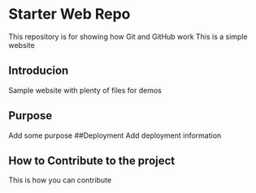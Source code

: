 # Starter Web Repo

This repository is for showing how Git and GitHub work
This is a simple website
## Introducion

Sample website with plenty of files for demos

## Purpose
Add some purpose
##Deployment
Add deployment information


## How to Contribute to the project
This is how you can contribute